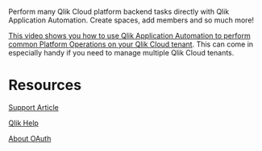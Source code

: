 Perform many Qlik Cloud platform backend tasks directly with Qlik Application Automation. Create spaces, add members and so much more!

[This video shows you how to use Qlik Application Automation to perform common Platform Operations on your Qlik Cloud tenant](https://youtu.be/76g-Wgtt14A?t=60). This can come in especially handy if you need to manage multiple Qlik Cloud tenants. 

# Resources

[Support Article]( https://community.qlik.com/t5/Official-Support-Articles/Qlik-Application-Automation-How-to-get-start)

[Qlik Help](https://help.qlik.com/en-US/cloud-services/Subsystems/Hub/Content/Sense_Hub/Admin/mc-create-oauth-cl)

[About OAuth](https://qlik.dev/authenticate/oauth)
